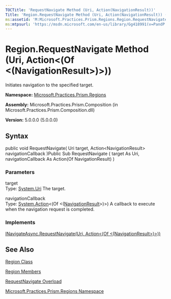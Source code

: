 ```yaml
---
TOCTitle: 'RequestNavigate Method (Uri, Action(NavigationResult))'
Title: 'Region.RequestNavigate Method (Uri, Action(NavigationResult)) (Microsoft.Practices.Prism.Regions)'
ms:assetid: 'M:Microsoft.Practices.Prism.Regions.Region.RequestNavigate(System.Uri,System.Action{Microsoft.Practices.Prism.Regions.NavigationResult})'
ms:mtpsurl: 'https://msdn.microsoft.com/en-us/library/Gg418991(v=PandP.50)'
---
```



# Region.RequestNavigate Method (Uri, Action&lt;(Of &lt;(NavigationResult&gt;)&gt;))

Initiates navigation to the specified target.

**Namespace:** [Microsoft.Practices.Prism.Regions](https://msdn.microsoft.com/library/microsoft.practices.prism.regions)
**Assembly:** Microsoft.Practices.Prism.Composition (in Microsoft.Practices.Prism.Composition.dll)

**Version:** 5.0.0.0 (5.0.0.0)

## Syntax

public void RequestNavigate( Uri target, Action&lt;NavigationResult&gt; navigationCallback )Public Sub RequestNavigate ( target As Uri, navigationCallback As Action(Of NavigationResult) )

### Parameters

target  
Type: [System.Uri](http://msdn.microsoft.com/en-us/library/txt7706a)
The target.

navigationCallback  
Type: [System.Action](http://msdn.microsoft.com/en-us/library/018hxwa8)&lt;(Of &lt;([NavigationResult](https://msdn.microsoft.com/library/microsoft.practices.prism.regions.navigationresult)&gt;)&gt;)
A callback to execute when the navigation request is completed.

### Implements

[INavigateAsync.RequestNavigate(Uri, Action&lt;(Of &lt;(NavigationResult&gt;)&gt;))](https://msdn.microsoft.com/library/microsoft.practices.prism.regions.inavigateasync.requestnavigate(system.uri%2csystem.action%7bmicrosoft.practices.prism.regions.navigationresult%7d))

## See Also

[Region Class](https://msdn.microsoft.com/library/microsoft.practices.prism.regions.region)

[Region Members](https://msdn.microsoft.com/allmembers.t:microsoft.practices.prism.regions.region)

[RequestNavigate Overload](https://msdn.microsoft.com/overload:microsoft.practices.prism.regions.region.requestnavigate)

[Microsoft.Practices.Prism.Regions Namespace](https://msdn.microsoft.com/library/microsoft.practices.prism.regions)
